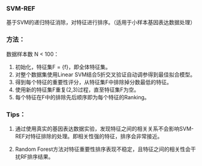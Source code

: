 ﻿### SVM-REF

基于SVM的递归特征消除，对特征进行排序。（适用于小样本基因表达数据处理）

### 方法：

数据样本数 N < 100：

1. 初始化，特征集F = {f}，即全体特征集。
2. 对整个数据集使用Linear SVM结合5折交叉验证自动调参得到最佳拟合模型。
3. 得到每个特征的重要性评分，从特征集F中排除掉分数最低的特征。
4. 使用新的特征集F重复(2,3)过程，直至特征集F为空。
5. 每个特征在F中的排除先后顺序即为每个特征的Ranking。

### Tips：

1. 通过使用真实的基因表达数据实验，发现特征之间的相关关系不会影响SVM-REF对特征排除的处理。即相关性强的特征，排序会非常接近。

2. Random Forest方法对特征重要性排序表现不稳定，且特征之间的相关性会干扰RF排序结果。
